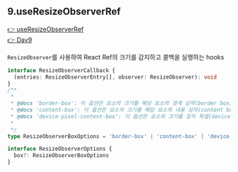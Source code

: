 ## 9.useResizeObserverRef

[👉 useResizeObserverRef](../../../packages/lib/src/hooks/useResizeObserverRef.ts)  
[👉 Day9](../src/components/Day9.tsx)

`ResizeObserver`를 사용하여 React Ref의 크기를 감지하고 콜백을 실행하는 hooks

```ts
interface ResizeObserverCallback {
  (entries: ResizeObserverEntry[], observer: ResizeObserver): void
}
/**
 *
 * @docs 'border-box': 이 옵션은 요소의 크기를 해당 요소의 경계 상자(border box)를 기준으로 측정합니다. 경계 상자는 요소의 내용(content)과 여백(padding) 그리고 테두리(border)를 포함한 전체 영역을 의미합니다.
 * @docs 'content-box': 이 옵션은 요소의 크기를 해당 요소의 내용 상자(content box)를 기준으로 측정합니다. 내용 상자는 요소의 실제 내용 영역을 의미하며, 여백(padding)과 테두리(border)는 크기 측정에 영향을 주지 않습니다.
 * @docs 'device-pixel-content-box': 이 옵션은 요소의 크기를 장치 픽셀(device pixel) 기준으로 계산한 내용 상자(content box)를 기준으로 측정합니다. 장치 픽셀은 디스플레이 화면의 실제 픽셀을 의미합니다. 이 옵션은 고해상도(Retina) 디스플레이 등의 장치에서 픽셀 밀도에 따른 크기 변화를 정확하게 측정하는 데 유용합니다.
 *
 */
type ResizeObserverBoxOptions = 'border-box' | 'content-box' | 'device-pixel-content-box'

interface ResizeObserverOptions {
  box?: ResizeObserverBoxOptions
}
```
